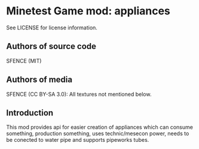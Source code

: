Minetest Game mod: appliances
=============================
See LICENSE for license information.

Authors of source code
----------------------
SFENCE (MIT)

Authors of media
----------------
SFENCE (CC BY-SA 3.0):
All textures not mentioned below.


Introduction
------------
This mod provides api for easier creation of appliances which can consume something, production something, uses technic/mesecon power, needs to be conected to water pipe and supports pipeworks tubes.


